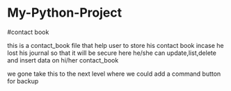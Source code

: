 # My-Python-Project
#contact book

this is a contact_book file that help user 
to store his contact book incase he lost his journal 
so that it will be secure here 
he/she can update,list,delete and insert data 
on hi/her contact_book


we gone take this to the next level
where we could add a command button for 
backup
